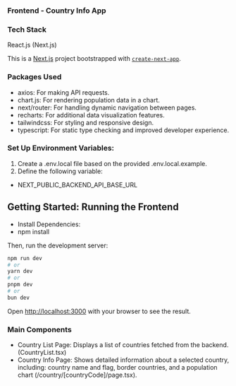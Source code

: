 ### Frontend - Country Info App

### Tech Stack
React.js (Next.js)

This is a [Next.js](https://nextjs.org) project bootstrapped with [`create-next-app`](https://nextjs.org/docs/app/api-reference/cli/create-next-app).

### Packages Used
- axios: For making API requests.
- chart.js: For rendering population data in a chart.
- next/router: For handling dynamic navigation between pages.
- recharts: For additional data visualization features.
- tailwindcss: For styling and responsive design.
- typescript: For static type checking and improved developer experience.

### Set Up Environment Variables:

1. Create a .env.local file based on the provided .env.local.example.
2. Define the following variable:
- NEXT_PUBLIC_BACKEND_API_BASE_URL
  
## Getting Started: Running the Frontend
- Install Dependencies:
- npm install

Then, run the development server:

```bash
npm run dev
# or
yarn dev
# or
pnpm dev
# or
bun dev
```

Open [http://localhost:3000](http://localhost:3000) with your browser to see the result.
  
### Main Components
- Country List Page: Displays a list of countries fetched from the backend. (CountryList.tsx) 
- Country Info Page: Shows detailed information about a selected country, including: country name and flag, border countries, and a population chart (/country/[countryCode]/page.tsx).
